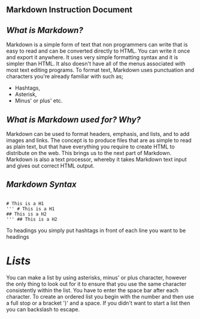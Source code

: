 ## **Markdown Instruction Document**

## *What is Markdown?*
Markdown is a simple form of text that non programmers can write that is easy to read and can be converted directly to HTML. 
You can write it once and export it anywhere. It uses very simple formatting syntax and it is simpler than HTML. 
It also doesn't have all of the menus associated with most text editing programs. To format text, Markdown uses punctuation
and characters you're already familiar with such as; 
- Hashtags, 
- Asterisk, 
- Minus' or plus' etc. 

## *What is Markdown used for? Why?*
Markdown can be used to format headers, emphasis, and lists, and to add images and links. The concept is to produce files that are as simple to read as plain text, but that have everything you require to create HTML to distribute on the web. This brings us to the next part of Markdown. Markdown is also a text processor, whereby it takes Markdown text input and gives out correct HTML output.

## *Markdown Syntax*
<pre><code>
# This is a H1
''' # This is a H1
## This is a H2
''' ## This is a H2
</code></pre>
To headings you simply put hashtags in front of each line you want to be headings

# *Lists*
You can make a list by using asterisks, minus' or plus character, however the only thing to look out for it to ensure that you use the same character consistently within the list. You have to enter the space bar after each character. To create an ordered list you begin with the number and then use a full stop or a bracket  ')' and a space. If you didn't want to start a list then you can backslash to escape. 

